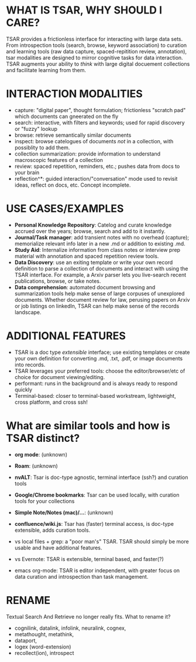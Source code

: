 # WHAT IS TSAR, WHY SHOULD I CARE?
TSAR provides a frictionless interface for interacting with large data sets.  From introspection tools (search, browse, keyword association) to curation and learning tools (raw data capture, spaced-repitition review, annotation), tsar modalities are designed to mirror cognitive tasks for data interaction. TSAR augments your ability to *think* with large digital docuement collections and facilitate learning from them.

# INTERACTION MODALITIES
- capture: "digital paper", thought formulation; frictionless "scratch pad" which documents can gneerated on the fly
- search: interactive, with filters and keywords; used for rapid discovery or "fuzzy" lookup
- browse: retrieve semantically similar documents
- inspect: browse catelogues of documents _not_ in a collection, with possiblity to add them.
- collection summarization: provide information to understand macroscopic features of a collection
- review: spaced repetition, reminders, etc.; pushes data from docs to your brain
- reflection^\*: guided interaction/"conversation" mode used to revisit ideas, reflect on docs, etc. Concept incomplete.

# USE CASES/EXAMPLES
- **Personal Knowledge Repository**: Catelog and curate knowledge accrued over the years; browse, search and add to it instantly.
- **Journal/Task manager**: add transient notes with no overhead (capture); memorialize relevant info later in a new .md or addition to existing .md.
- **Study Aid**: Internalize information from class notes or interview prep material with annotation and spaced repetition review tools.
- **Data Discovery**: use an exiting template or write your own record definition to parse a collection of documents and interact with using the TSAR interface.  For example, a Arxiv parser lets you live-search recent publications, browse, or take notes.
- **Data comprehension**: automated document browsing and summarization tools help make sense of large corpuses of unexplored documents.  Whether document review for law, perusing papers on Arxiv or job listings on linkedIn, TSAR can help make sense of the records landscape.

# ADDITIONAL FEATURES
- TSAR is a doc type *extensible* interface; use existing templates or create your own definition for converting .md, .txt, .pdf, or image documents into records.
- TSAR leverages your preferred tools: choose the editor/browser/etc of choice for document viewing/editing.
- performant: runs in the background and is always ready to respond quickly
- Terminal-based: closer to terminal-based workstream, lightweight, cross platform, and cross ssh!

# What are similar tools and how is TSAR distinct?
- **org mode**: (unknown)
- **Roam**: (unknown)
- **nvALT**: Tsar is doc-type agnostic, terminal interface (ssh?) and curation tools
- **Google/Chrome bookmarks**: Tsar can be used locally, with curation tools for your collections
- **Simple Note/Notes (mac)/...**: (unknown)
- **confluence/wiki.js**: Tsar has (faster) terminal access, is doc-type extensible, adds curation tools.

- vs local files + grep: a "poor man's" TSAR.  TSAR should simply be more usable and have additional features.
- vs Evernote: TSAR is extensible, terminal based, and faster(?)
- emacs org-mode: TSAR is editor independent, with greater focus on data curation and introspection than task management.

# RENAME
Textual Search And Retrieve no longer really fits.  What to rename it?
- cognilink, datalink, infolink, neuralink, cognex,
- metathought, metathink,
- dataport,
- logex (word-extension)
- recollect(ion), introspect
